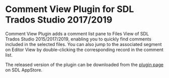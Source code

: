 # Comment View Plugin for SDL Trados Studio 2017/2019

Comment View Plugin adds a comment list pane to Files View of SDL Trados Studio 2015/2017/2019, enabling you to quickly find comments included in the selected files. You can also jump to the associated segment on Editor View by double-clicking the corresponding record in the comment list.

The released version of the plugin can be downloaded from the [plugin page](https://appstore.sdl.com/language/app/comment-view-plugin/430/) on SDL AppStore.


